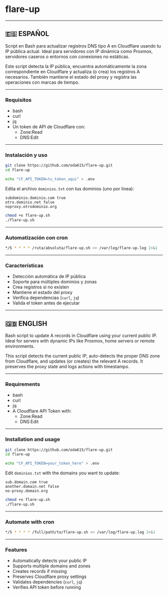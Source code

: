 # flare-up

---

## 🇪🇸 ESPAÑOL

Script en Bash para actualizar registros DNS tipo A en Cloudflare usando tu IP pública actual. Ideal para servidores con IP dinámica como Proxmox, servidores caseros o entornos con conexiones no estáticas.

Este script detecta la IP pública, encuentra automáticamente la zona correspondiente en Cloudflare y actualiza (o crea) los registros A necesarios. También mantiene el estado del proxy y registra las operaciones con marcas de tiempo.

---

### Requisitos

- bash
- curl
- jq
- Un token de API de Cloudflare con:
  - Zone:Read
  - DNS:Edit

---

### Instalación y uso

```bash
git clone https://github.com/oda615/flare-up.git
cd flare-up

echo "CF_API_TOKEN=tu_token_aqui" > .env
```

Edita el archivo `dominios.txt` con tus dominios (uno por línea):

```
subdominio.dominio.com true
otro.dominio.net false
noproxy.otrodominio.org
```

```bash
chmod +x flare-up.sh
./flare-up.sh
```

---

### Automatización con cron

```bash
*/5 * * * * /ruta/absoluta/flare-up.sh >> /var/log/flare-up.log 2>&1
```

---

### Características

- Detección automática de IP pública
- Soporte para múltiples dominios y zonas
- Crea registros si no existen
- Mantiene el estado del proxy
- Verifica dependencias (`curl`, `jq`)
- Valida el token antes de ejecutar

---

## 🇬🇧 ENGLISH

Bash script to update A records in Cloudflare using your current public IP. Ideal for servers with dynamic IPs like Proxmox, home servers or remote environments.

This script detects the current public IP, auto-detects the proper DNS zone from Cloudflare, and updates (or creates) the relevant A records. It preserves the proxy state and logs actions with timestamps.

---

### Requirements

- bash
- curl
- jq
- A Cloudflare API Token with:
  - Zone:Read
  - DNS:Edit

---

### Installation and usage

```bash
git clone https://github.com/oda615/flare-up.git
cd flare-up

echo "CF_API_TOKEN=your_token_here" > .env
```

Edit `dominios.txt` with the domains you want to update:

```
sub.domain.com true
another.domain.net false
no-proxy.domain.org
```

```bash
chmod +x flare-up.sh
./flare-up.sh
```

---

### Automate with cron

```bash
*/5 * * * * /full/path/to/flare-up.sh >> /var/log/flare-up.log 2>&1
```

---

### Features

- Automatically detects your public IP
- Supports multiple domains and zones
- Creates records if missing
- Preserves Cloudflare proxy settings
- Validates dependencies (`curl`, `jq`)
- Verifies API token before running
